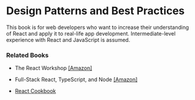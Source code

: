 # Design Patterns and Best Practices

This book is for web developers who want to increase their understanding of React and apply it to real-life app development. Intermediate-level experience with React and JavaScript is assumed.

### Related Books
* The React Workshop [[Amazon]](https://www.amazon.in/dp/183864556X)

* Full-Stack React, TypeScript, and Node [[Amazon]](https://www.amazon.com/dp/1839219939)

* [React Cookbook](https://www.packtpub.com/product/react-cookbook/9781783980727)
